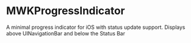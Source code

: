 MWKProgressIndicator
====================

A minimal progress indicator for iOS with status update support. Displays above UINavigationBar and below the Status Bar

